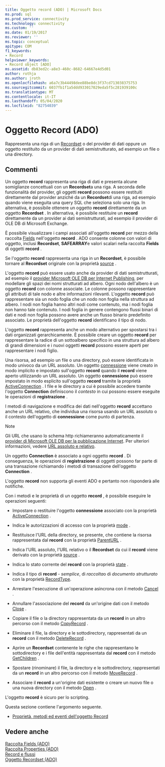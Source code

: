 ```yaml
---
title: Oggetto record (ADO) | Microsoft Docs
ms.prod: sql
ms.prod_service: connectivity
ms.technology: connectivity
ms.custom: ''
ms.date: 01/19/2017
ms.reviewer: ''
ms.topic: conceptual
apitype: COM
f1_keywords:
- Record
helpviewer_keywords:
- Record object [ADO]
ms.assetid: db83ed2c-a8e3-460c-8682-64667e4d5d01
author: rothja
ms.author: jroth
ms.openlocfilehash: a6a7c3b44498dee88be8dc3f37cd713038375753
ms.sourcegitcommit: 6037fb1f1a5ddd933017029eda5f5c281939100c
ms.translationtype: MT
ms.contentlocale: it-IT
ms.lasthandoff: 05/04/2020
ms.locfileid: "82754039"
---
```

# <a name="record-object-ado"></a>Oggetto Record (ADO)
Rappresenta una riga di un [Recordset](../../../ado/reference/ado-api/recordset-object-ado.md) o del provider di dati oppure un oggetto restituito da un provider di dati semistrutturato, ad esempio un file o una directory.  
  
## <a name="remarks"></a>Commenti  
 Un oggetto **record** rappresenta una riga di dati e presenta alcune somiglianze concettuali con un **Recordset**a una riga. A seconda delle funzionalità del provider, gli oggetti **record** possono essere restituiti direttamente dal provider anziché da un **Recordset**di una riga, ad esempio quando viene eseguita una query SQL che seleziona solo una riga. In alternativa, è possibile ottenere un oggetto **record** direttamente da un oggetto **Recordset** . In alternativa, è possibile restituire un **record** direttamente da un provider ai dati semistrutturati, ad esempio il provider di OLE DB di Microsoft Exchange.  
  
 È possibile visualizzare i campi associati all'oggetto **record** per mezzo della raccolta [Fields](../../../ado/reference/ado-api/fields-collection-ado.md) nell'oggetto **record** . ADO consente colonne con valori di oggetto, inclusi **Recordset**, **SAFEARRAY**e valori scalari nella raccolta **Fields** di oggetti **record** .  
  
 Se l'oggetto **record** rappresenta una riga in un **Recordset**, è possibile tornare al **Recordset** originale con la proprietà [source](../../../ado/reference/ado-api/source-property-ado-record.md) .  
  
 L'oggetto **record** può essere usato anche da provider di dati semistrutturati, ad esempio il [provider Microsoft OLE DB per Internet Publishing](../../../ado/guide/appendixes/microsoft-ole-db-provider-for-internet-publishing.md), per modellare gli spazi dei nomi strutturati ad albero. Ogni nodo dell'albero è un oggetto **record** con colonne associate. Le colonne possono rappresentare gli attributi di tale nodo e altre informazioni rilevanti. L'oggetto **record** può rappresentare sia un nodo foglia che un nodo non foglia nella struttura ad albero. I nodi non foglia hanno altri nodi come contenuto, ma i nodi foglia non hanno tale contenuto. I nodi foglia in genere contengono flussi binari di dati e nodi non foglia possono avere anche un flusso binario predefinito associato. Le proprietà dell'oggetto **record** identificano il tipo di nodo.  
  
 L'oggetto **record** rappresenta anche un modo alternativo per spostarsi tra i dati organizzati gerarchicamente. È possibile creare un oggetto **record** per rappresentare la radice di un sottoalbero specifico in una struttura ad albero di grandi dimensioni e i nuovi oggetti **record** possono essere aperti per rappresentare i nodi figlio.  
  
 Una risorsa, ad esempio un file o una directory, può essere identificata in modo univoco da un URL assoluto. Un oggetto [connessione](../../../ado/reference/ado-api/connection-object-ado.md) viene creato in modo implicito e impostato sull'oggetto **record** quando il **record** viene aperto utilizzando un URL assoluto. Un oggetto **connessione** può essere impostato in modo esplicito sull'oggetto **record** tramite la proprietà [ActiveConnection](../../../ado/reference/ado-api/activeconnection-property-ado.md) . I file e le directory a cui è possibile accedere tramite l'oggetto **Connection** definiscono il *contesto* in cui possono essere eseguite le operazioni di **registrazione** .  
  
 I metodi di navigazione e modifica dei dati nell'oggetto **record** accettano anche un URL relativo, che individua una risorsa usando un URL assoluto o il contesto dell'oggetto di **connessione** come punto di partenza.  
  
> [!NOTE]
>  Gli URL che usano lo schema http richiameranno automaticamente il [provider di Microsoft OLE DB per la pubblicazione Internet](../../../ado/guide/appendixes/microsoft-ole-db-provider-for-internet-publishing.md). Per ulteriori informazioni, vedere [URL assoluto e relativo](../../../ado/guide/data/absolute-and-relative-urls.md).  
  
 Un oggetto **Connection** è associato a ogni oggetto **record** . Di conseguenza, le operazioni di **registrazione** di oggetti possono far parte di una transazione richiamando i metodi di transazione dell'oggetto **Connection** .  
  
 L'oggetto **record** non supporta gli eventi ADO e pertanto non risponderà alle notifiche.  
  
 Con i metodi e le proprietà di un oggetto **record** , è possibile eseguire le operazioni seguenti:  
  
-   Impostare o restituire l'oggetto **connessione** associato con la proprietà [ActiveConnection](../../../ado/reference/ado-api/activeconnection-property-ado.md) .  
  
-   Indica le autorizzazioni di accesso con la proprietà [mode](../../../ado/reference/ado-api/mode-property-ado.md) .  
  
-   Restituisce l'URL della directory, se presente, che contiene la risorsa rappresentata dal **record** con la proprietà [ParentURL](../../../ado/reference/ado-api/parenturl-property-ado.md) .  
  
-   Indica l'URL assoluto, l'URL relativo o il **Recordset** da cui il **record** viene derivato con la proprietà [source](../../../ado/reference/ado-api/source-property-ado-record.md) .  
  
-   Indica lo stato corrente del **record** con la proprietà [state](../../../ado/reference/ado-api/state-property-ado.md) .  
  
-   Indica il tipo di **record**  -  *semplice*, di *raccolta*o di *documento strutturato* con la proprietà [RecordType](../../../ado/reference/ado-api/recordtype-property-ado.md).  
  
-   Arrestare l'esecuzione di un'operazione asincrona con il metodo [Cancel](../../../ado/reference/ado-api/cancel-method-ado.md) .  
  
-   Annullare l'associazione del **record** da un'origine dati con il metodo [Close](../../../ado/reference/ado-api/close-method-ado.md) .  
  
-   Copiare il file o la directory rappresentata da un **record** in un altro percorso con il metodo [CopyRecord](../../../ado/reference/ado-api/copyrecord-method-ado.md) .  
  
-   Eliminare il file, la directory e le sottodirectory, rappresentati da un **record** con il metodo [DeleteRecord](../../../ado/reference/ado-api/deleterecord-method-ado.md) .  
  
-   Aprire un **Recordset** contenente le righe che rappresentano le sottodirectory e i file dell'entità rappresentata dal **record** con il metodo [GetChildren](../../../ado/reference/ado-api/getchildren-method-ado.md) .  
  
-   Spostare (rinominare) il file, la directory e le sottodirectory, rappresentati da un **record** in un altro percorso con il metodo [MoveRecord](../../../ado/reference/ado-api/moverecord-method-ado.md) .  
  
-   Associare il **record** a un'origine dati esistente o creare un nuovo file o una nuova directory con il metodo [Open](../../../ado/reference/ado-api/open-method-ado-record.md) .  
  
 L'oggetto **record** è sicuro per lo scripting.  
  
 Questa sezione contiene l'argomento seguente.  
  
-   [Proprietà, metodi ed eventi dell'oggetto Record](../../../ado/reference/ado-api/record-object-properties-methods-and-events.md)  
  
## <a name="see-also"></a>Vedere anche  
 [Raccolta Fields (ADO)](../../../ado/reference/ado-api/fields-collection-ado.md)   
 [Raccolta Properties (ADO)](../../../ado/reference/ado-api/properties-collection-ado.md)   
 [Record e flussi](../../../ado/guide/data/records-and-streams.md)   
 [Oggetto Recordset (ADO)](../../../ado/reference/ado-api/recordset-object-ado.md)
